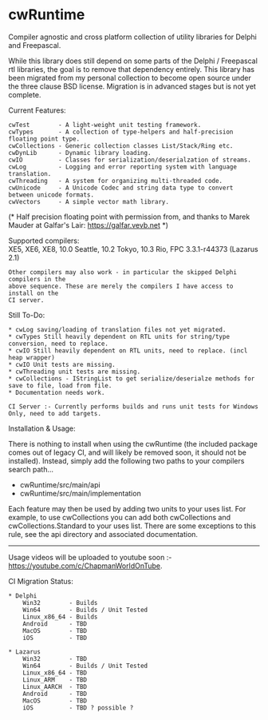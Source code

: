 # cwRuntime
Compiler agnostic and cross platform collection of utility libraries for Delphi and Freepascal.

While this library does still depend on some parts of the Delphi / Freepascal rtl libraries, 
the goal is to remove that dependency entirely. This library has been migrated from my personal 
collection to become open source under the three clause BSD license. Migration is in advanced 
stages but is not yet complete. 

Current Features:
	
	cwTest        - A light-weight unit testing framework.
	cwTypes       - A collection of type-helpers and half-precision floating point type.
	cwCollections - Generic collection classes List/Stack/Ring etc.
	cwDynLib      - Dynamic library loading.
	cwIO          - Classes for serialization/deserialzation of streams.
	cwLog         - Logging and error reporting system with language translation.
	cwThreading   - A system for organizing multi-threaded code.
	cwUnicode     - A Unicode Codec and string data type to convert between unicode formats.
	cwVectors     - A simple vector math library.

(* Half precision floating point with permission from, and thanks to Marek Mauder
   at Galfar's Lair: https://galfar.vevb.net *)
	
Supported compilers:  
    XE5, XE6, XE8, 10.0 Seattle, 10.2 Tokyo, 10.3 Rio, FPC 3.3.1-r44373 (Lazarus 2.1)
	
	Other compilers may also work - in particular the skipped Delphi compilers in the 
	above sequence. These are merely the compilers I have access to install on the 
	CI server.

Still To-Do:

	* cwLog saving/loading of translation files not yet migrated.
	* cwTypes Still heavily dependent on RTL units for string/type conversion, need to replace.
	* cwIO Still heavily dependent on RTL units, need to replace. (incl heap wrapper)
	* cwIO Unit tests are missing.
	* cwThreading unit tests are missing.
	* cwCollections - IStringList to get serialize/deserialze methods for save to file, load from file.	
	* Documentation needs work.
	
    CI Server :- Currently performs builds and runs unit tests for Windows Only, need to add targets.

Installation & Usage:

 There is nothing to install when using the cwRuntime (the included package comes out of legacy CI, and will likely be removed soon, it should not be installed). Instead, simply add the following two paths to your compilers search path...
 
 * cwRuntime/src/main/api
 * cwRuntime/src/main/implementation
 
Each feature may then be used by adding two units to your uses list. For example, to use cwCollections you can add both cwCollections and cwCollections.Standard to your uses list. There are some exceptions to this rule, see the api directory and associated documentation.

---  
Usage videos will be uploaded to youtube soon :- https://youtube.com/c/ChapmanWorldOnTube.

CI Migration Status:

	* Delphi
		Win32        - Builds
		Win64        - Builds / Unit Tested
		Linux_x86_64 - Builds
		Android      - TBD
		MacOS        - TBD
		iOS          - TBD

	* Lazarus
		Win32        - TBD
		Win64        - Builds / Unit Tested
		Linux_x86_64 - TBD
		Linux_ARM    - TBD
		Linux_AARCH  - TBD
		Android      - TBD
		MacOS        - TBD
		iOS          - TBD ? possible ?
		 

  
